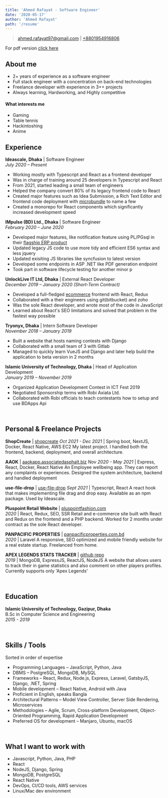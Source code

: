 ```yaml
---
title: 'Ahmed Rafayat - Software Engineer'
date: '2020-05-17'
author: 'Ahmed Rafayat'
path: '/resume'
---
```


> [ahmed.rafayat97@gmail.com](mailto:ahmed.rafayat97@gmail.com) |
> [+8801954916806](tel:+8801954916806)

<!-- # Ahmed Rafayat &ndash; Software Engineer -->

For pdf version [click here](/portfolio)

## About me

- 2+ years of experience as a software engineer
- Full stack engineer with a concentration on back-end technologies
- Freelance developer with experience in 3++ projects
- Always learning, Hardworking, and Highly competitive

#### What interests me

- Gaming
- Table tennis
- Hackintoshing
- Anime

## Experience

**Ideascale, Dhaka** | Software Engineer  
_July 2020 &ndash; Present_

- Working mostly with Typescript and React as a frontend developer
- Was in charge of training around 25 developers in Typescript and React
- From 2021, started leading a small team of engineers
- Helped the company convert 80% of its legacy frontend code to React
- Created major features such as Idea Submission, a Rich Text Editor and frontend code deployment with [microbundle](https://github.com/developit/microbundle) to name a few
- Created a monorepo for React components which significantly increased development speed

**IMpulse (BD) Ltd., Dhaka** | Software Engineer  
_February 2020 &ndash; June 2020_

- Developed major features, like notification feature using PL/PGsql in their [flagship ERP product](https://www.pulselinks.com/)
- Updated legacy JS code to use more tidy and efficient ES6 syntax and less jquery
- Updated exisiting JS libraries like syncfusion to latest version
- Developed some endpoints in ASP .NET like PDF generation endpoint
- Took part in software lifecycle testing for another minor p

**UnlockLive IT Ltd, Dhaka** | External React Developer  
_December 2019 &ndash; January 2020 (Short-Term Contract)_

- Developed a full-fledged [ecommerce](https://www.pluspointfashion.com/) frontend with React, Redux
- Collaborated with a their engineers using git(bitbucket) and zoho
- Was the sole React developer, and wrote most of the code in JavaScript
- Learned about React's SEO limitations and solved that problem in the fastest way possible

**Tryonyx, Dhaka** | Intern Software Developer  
_November 2018 &ndash; January 2019_

- Built a website that hosts naming contests with Django
- Collaborated with a small team of 3 with Gitlab
- Managed to quickly learn VueJS and Django and later help build the application to beta version in 2 months

**Islamic University of Technology, Dhaka** | Head of Application Development  
_January 2019 &ndash; November 2019_

- Organized Application Development Contest in ICT Fest 2019
- Negotiated Sponsorship terms with Robi Axiata Ltd.
- Collaborated with Robi officials to teach contestants how to setup and use BDApps Api

&nbsp;

## Personal & Freelance Projects

**ShopCreate** | [shopcreate](https://shopcreate.online)
_Oct 2021 - Dec 2021_ | Spring boot, NextJS, Docker, React Native, AWS EC2
My latest project. I handled both the frontend, backend, deployment, and overall architecture.

**AAOK** | [aaokapp.associatedasphalt.biz](https://bit.ly/3F6wVvf)
_Nov 2020 - May 2021_ | Express, React, Docker, React Native
An Employee wellbeing app. They can report any complaints or experiences. Designed the system architecture, backend and handled deployment

**use-file-drop** | [use-file-drop](https://www.npmjs.com/package/use-file-drop)
_Sept 2021_ | Typescript, React
A react hook that makes implementing file drag and drop easy. Available as an npm package. Used by Ideascale.

**Pluspoint Retail Website** | [pluspointfashion.com](https://www.pluspointfashion.com/)  
_2020_ | React, Redux, SEO, SSR
Retail and e-commerce site built with React and Redux on the frontend and a PHP backend. Worked for 2 months under contract as the sole React developer.

**PANPACIFIC PROPERTIES** | [panpacificproperties.com.bd](https://panpacificproperties.com.bd/)  
_2020_ | Laravel
A responsive, SEO optimized and mobile friendly website for a real estate startup. Freelanced from home.

**APEX LEGENDS STATS TRACKER** | [github repo](https://github.com/ahmedrafayat/GameStats)  
_2019_ | MongoDB, ExpressJS, ReactJS, NodeJS
A website that allows users to track their in game statistics and also comment on other players profiles. Currently supports only 'Apex Legends'

&nbsp;

## Education

**Islamic University of Technology, Gazipur, Dhaka**  
B.Sc in Computer Science and Engineering  
_2015 - 2019_

&nbsp;

## Skills / Tools

Sorted in order of expertise

- Programming Languages &ndash; JavaScript, Python, Java
- DBMS &ndash; PostgreSQL, MongoDB, MySQL
- Frameworks &ndash; React, Redux, Node.js, Express, Laravel, GatsbyJS, Django, .NET, Spring
- Mobile development &ndash; React Native, Android with Java
- Proficient in English, speaks Bangla
- Architectural Patterns &ndash; Model View Controller, Server Side Rendering, Microservices
- Methodologies &ndash; Agile, Scrum, Cross-platform Development, Object-Oriented Programming, Rapid Application Development
- Preferred OS for development &ndash; Manjaro, Ubuntu, macOS

&nbsp;

## What I want to work with

- Javascript, Python, Java, PHP
- React
- NodeJS, Django, Spring
- MongoDB, PostgreSQL
- React Native
- DevOps, CI/CD tools, AWS services
- Linux/Mac dev environment
